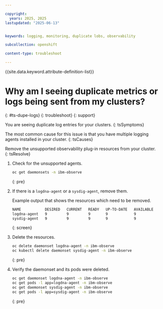 ```yaml
---

copyright:
  years: 2025, 2025
lastupdated: "2025-06-13"


keywords: logging, monitoring, duplicate lobs, observability

subcollection: openshift

content-type: troubleshoot

---
```


{{site.data.keyword.attribute-definition-list}}



# Why am I seeing duplicate metrics or logs being sent from my clusters?
{: #ts-dupe-logs}
{: troubleshoot}
{: support}


You are seeing duplicate log entries for your clusters.
{: tsSymptoms}


The most common cause for this issue is that you have multiple logging agents installed in your cluster.
{: tsCauses}


Remove the unsupported observability plug-in resources from your cluster.
{: tsResolve}


1. Check for the unsupported agents.
    ```sh
    oc get daemonsets -n ibm-observe
    ```
    {: pre}

1. If there is a `logdna-agent` or a `sysdig-agent`, remove them.

    Example output that shows the resources which need to be removed.
    ```sh
    NAME           DESIRED   CURRENT   READY   UP-TO-DATE   AVAILABLE   NODE SELECTOR   AGE
    logdna-agent   9         9         9       9            9           <none>          4d
    sysdig-agent   9         9         9       9            9           <none>          4d
    ```
    {: screen}


1. Delete the resources.
    ```sh
    oc delete daemonset logdna-agent -n ibm-observe
    oc kubectl delete daemonset sysdig-agent -n ibm-observe
    ```
    {: pre}



1. Verify the daemonset and its pods were deleted.
    ```sh
    oc get daemonset logdna-agent -n ibm-observe
    oc get pods -l app=logdna-agent -n ibm-observe
    oc get daemonset sysdig-agent -n ibm-observe
    oc get pods -l app=sysdig-agent -n ibm-observe
    ```
    {: pre}

